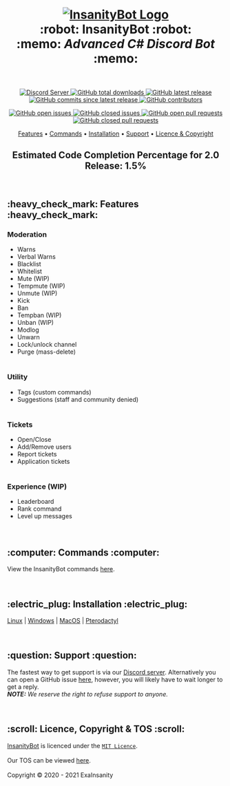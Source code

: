 <h1 align="center">
  <a href="https://github.com/InsanityNetwork/InsanityBot/"><img src="https://i.trainergamer.me/CLbsn.png" alt="InsanityBot Logo"></a>
  <br>
  :robot: InsanityBot :robot:
  <br>
  :memo: <em>Advanced C# Discord Bot</em> :memo:
  <br>
  <br>
</h1>
<p align="center">
  <a href="https://discord.gg/8TKJaGs">
    <img src="https://discordapp.com/api/guilds/743925984708919296/widget.png?style=shield" alt="Discord Server">
  </a>
  <a href="https://github.com/InsanityNetwork/InsanityBot/graphs/traffic">
     <img alt="GitHub total downloads" src="https://img.shields.io/github/downloads/InsanityNetwork/InsanityBot/total"> 
  </a>
  <a href="https://github.com/InsanityNetwork/InsanityBot/releases">
    <img alt="GitHub latest release" src="https://img.shields.io/github/v/release/InsanityNetwork/InsanityBot?include_prereleases">
  </a>
  <a href="https://github.com/InsanityNetwork/InsanityBot/commits/master">
     <img alt="GitHub commits since latest release" src="https://img.shields.io/github/commits-since/InsanityNetwork/InsanityBot/latest/2.0.0-dev?include_prereleases"> 
  </a>
  <a href="https://github.com/InsanityNetwork/InsanityBot/graphs/contributors">
   <img alt="GitHub contributors" src="https://img.shields.io/github/contributors/InsanityNetwork/InsanityBot"> 
  </a>
</p>
<p align="center">
  <a href="https://github.com/InsanityNetwork/InsanityBot/issues?q=is%3Aopen+is%3Aissue">
    <img alt="GitHub open issues" src="https://img.shields.io/github/issues-raw/InsanityNetwork/InsanityBot"> 
  </a>
  <a href="https://github.com/InsanityNetwork/InsanityBot/issues?q=is%3Aissue+is%3Aclosed">
    <img alt="GitHub closed issues" src="https://img.shields.io/github/issues-closed-raw/InsanityNetwork/InsanityBot"> 
  </a>
  <a href="https://github.com/InsanityNetwork/InsanityBot/pulls?q=is%3Aopen+is%3Apr">
    <img alt="GitHub open pull requests" src="https://img.shields.io/github/issues-pr-raw/InsanityNetwork/InsanityBot"> 
  </a>
  <a href="https://github.com/InsanityNetwork/InsanityBot/pulls?q=is%3Apr+is%3Aclosed">
    <img alt="GitHub closed pull requests" src="https://img.shields.io/github/issues-pr-closed-raw/InsanityNetwork/InsanityBot"><br>
  </a>
</p>
<p align="center">
  <a href="#--heavy_check_mark-features-heavy_check_mark">Features</a>
  •
  <a href="#--computer-commands-computer">Commands</a>
  •
  <a href="#--electric_plug-installation-electric_plug">Installation</a>
  •
  <a href="#--question-support-question">Support</a>
  •
  <a href="#--scroll-licence-copyright--tos-scroll">Licence & Copyright</a>
</p>
<h2 align="center">
Estimated Code Completion Percentage for 2.0 Release: 1.5%
</h2>
<br>
</h3>
<h2>
  :heavy_check_mark: Features :heavy_check_mark:
</h2>
<h3>
  Moderation
</h3>
<ul>
  <li>Warns</li>
  <li>Verbal Warns</li>
  <li>Blacklist</li>
  <li>Whitelist</li>
  <li>Mute (WIP)</li>
  <li>Tempmute (WIP)</li>
  <li>Unmute (WIP)</li>
  <li>Kick</li>
  <li>Ban</li>
  <li>Tempban (WIP)</li>
  <li>Unban (WIP)</li>
  <li>Modlog</li>
  <li>Unwarn</li>
  <li>Lock/unlock channel</li>
  <li>Purge (mass-delete)</li>
<br>
</ul>
<h3>
  Utility
</h3>
<ul>
  <li>Tags (custom commands)</li>
  <li>Suggestions (staff and community denied)</li>
<br>
</ul>
<h3>
  Tickets
</h3>
<ul>
  <li>Open/Close</li>
  <li>Add/Remove users</li>
  <li>Report tickets</li>
  <li>Application tickets</li>
<br>
</ul>
<h3>
  Experience (WIP)
</h3>
<ul>
  <li>Leaderboard</li>
  <li>Rank command</li>
  <li>Level up messages</li>
<br>
<br>
</ul>
<h2>
  :computer: Commands :computer:
</h2>
<p>
View the InsanityBot commands <a href="https://docs.insanity.network/en/InsanityBot/Commands">here</a>.
</p>
<br>
<h2>
  :electric_plug: Installation :electric_plug:
</h2>
<p>
<a href="https://docs.insanity.network/en/InsanityBot/Linux-Installation">Linux</a> | 
<a href="https://docs.insanity.network/en/InsanityBot/Windows-Installation">Windows</a> | 
<a href="https://docs.insanity.network/en/InsanityBot/MacOS-Installation">MacOS</a> | 
<a href="https://docs.insanity.network/en/InsanityBot/Pterodactyl">Pterodactyl</a>
</p>
<br>
<h2>
  :question: Support :question:
</h2>
<p>
  The fastest way to get support is via our <a href="https://discord.gg/8TKJaGs">Discord server</a>. Alternatively you can open a GitHub issue <a href="https://github.com/InsanityNetwork/InsanityBot/issues/new/choose">here</a>, however, you will likely have to wait longer to get a reply.
  <br>
  <strong><em>NOTE:</strong> We reserve the right to refuse support to anyone.</em>
</p>
<br>
<h2>
  :scroll: Licence, Copyright & TOS :scroll:
</h2>
<p>
  <a href="https://github.com/InsanityNetwork/InsanityBot">InsanityBot</a> is licenced under the <a href="https://github.com/InsanityNetwork/InsanityBot/blob/master/LICENSE"><code>MIT Licence</code></a>.
  <br><br>
  Our TOS can be viewed <a href="https://bot.insanity.network/tos/" target="_blank">here</a>.
  <br><br>
  Copyright &copy; 2020 - 2021 ExaInsanity
</p>
